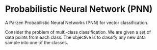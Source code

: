 # Probabilistic Neural Network (PNN)
A Parzen Probabilistic Neural Networks (PNN) for vector classification.

Consider the problem of multi-class classification. We are given a set of data points from each class. The objective is to classify any new data sample into one of the classes.
